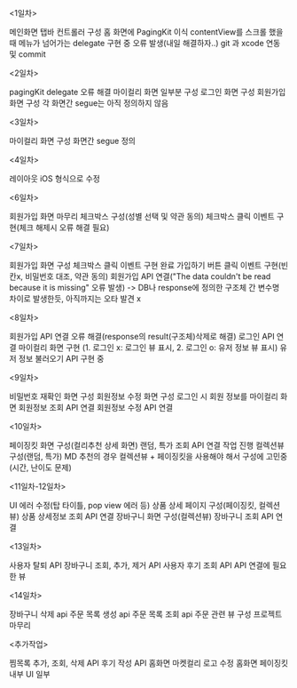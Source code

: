<1일차>

메인화면 탭바 컨트롤러 구성
홈 화면에 PagingKit 이식
contentView를 스크롤 했을 때 메뉴가 넘어가는 delegate 구현 중 오류 발생(내일 해결하자..)
git 과 xcode 연동 및 commit

<2일차>

pagingKit delegate 오류 해결
마이컬리 화면 일부분 구성
로그인 화면 구성
회원가입 화면 구성
각 화면간 segue는 아직 정의하지 않음

<3일차>

마이컬리 화면 구성
화면간 segue 정의

<4일차>

레이아웃 iOS 형식으로 수정

<6일차>

회원가입 화면 마무리
체크박스 구성(성별 선택 및 약관 동의)
체크박스 클릭 이벤트 구현(체크 해제시 오류 해결 필요)

<7일차>

회원가입 화면 구성
체크박스 클릭 이벤트 구현 완료
가입하기 버튼 클릭 이벤트 구현(빈칸x, 비밀번호 대조, 약관 동의)
회원가입 API 연결("The data couldn't be read because it is missing" 오류 발생) -> DB나 response에 정의한 구조체 간 변수명 차이로 발생한듯, 아직까지는 오타 발견 x

<8일차>

회원가입 API 연결 오류 해결(response의 result(구조체)삭제로 해결)
로그인 API 연결
마이컬리 화면 구현 (1. 로그인 x: 로그인 뷰 표시, 2. 로그인 o: 유저 정보 뷰 표시)
유저 정보 불러오기 API 구현 중

<9일차>

비밀번호 재확인 화면 구성
회원정보 수정 화면 구성
로그인 시 회원 정보를 마이컬리 화면
회원정보 조회 API 연결
회원정보 수정 API 연결

<10일차>

페이징킷 화면 구성(컬리추천 상세 화면)
랜덤, 특가 조회 API 연결 작업 진행
컬렉션뷰 구성(랜덤, 특가)
MD 추천의 경우 컬렉션뷰 + 페이징킷을 사용해야 해서 구성에 고민중(시간, 난이도 문제)

<11일차-12일차>

UI 에러 수정(탑 타이틀, pop view 에러 등)
상품 상세 페이지 구성(페이징킷, 컬렉션뷰)
상품 상세정보 조회 API 연결
장바구니 화면 구성(컬렉션뷰)
장바구니 조회 API 연결

<13일차>

사용자 탈퇴 API
장바구니 조회, 추가, 제거 API
사용자 후기 조회 API
API 연결에 필요한 뷰

<14일차>

장바구니 삭제 api
주문 목록 생성 api
주문 목록 조회 api
주문 관련 뷰 구성
프로젝트 마무리

<추가작업>

찜목록 추가, 조회, 삭제 API
후기 작성 API
홈화면 마켓컬리 로고 수정
홈화면 페이징킷 내부 UI 일부
